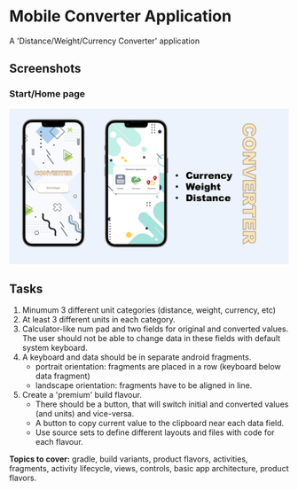 # Mobile Converter Application
A 'Distance/Weight/Currency Converter' application

## Screenshots
### Start/Home page
![home snap](https://github.com/lizzzon/Mobile-Converter-App/raw/main/mobile_converter_app/assets/screenshots/screenshot.jpg?raw=true)

## Tasks

1. Minumum 3 different unit categories (distance, weight, currency, etc)
2. At least 3 different units in each category.
3. Calculator-like num pad and two fields for original and converted values. The user should not be able to change data in these fields with default system keyboard.
4. A keyboard and data should be in separate android fragments.
   - portrait orientation: fragments are placed in a row (keyboard below data fragment)
   - landscape orientation: fragments have to be aligned in line.
5. Create a 'premium' build flavour.
   - There should be a button, that will switch initial and converted values (and units) and vice-versa.
   - A button to copy current value to the clipboard near each data field.
   - Use source sets to define different layouts and files with code for each flavour.

**Topics to cover:** gradle, build variants, product flavors, activities, fragments, activity lifecycle, views, controls, basic app architecture, product flavors.
